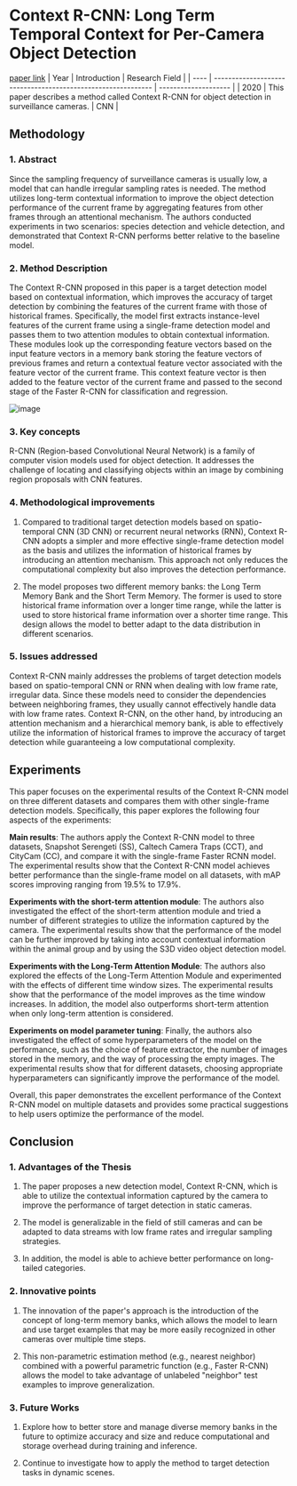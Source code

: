 # Context R-CNN: Long Term Temporal Context for Per-Camera Object Detection
[paper link](https://arxiv.org/pdf/1912.03538) 
| Year | Introduction                                                         | Research Field                 |
| ---- | ------------------------------------------------------------ | -------------------- |
| 2020 | This paper describes a method called Context R-CNN for object detection in surveillance cameras.         |  CNN         |

## Methodology

### 1. Abstract
  Since the sampling frequency of surveillance cameras is usually low, a model that can handle irregular sampling rates is needed. The method utilizes long-term contextual information to improve the object detection performance of the current frame by aggregating features from other frames through an attentional mechanism. The authors conducted experiments in two scenarios: species detection and vehicle detection, and demonstrated that Context R-CNN performs better relative to the baseline model. 
  
### 2. Method Description 
  The Context R-CNN proposed in this paper is a target detection model based on contextual information, which improves the accuracy of target detection by combining the features of the current frame with those of historical frames. Specifically, the model first extracts instance-level features of the current frame using a single-frame detection model and passes them to two attention modules to obtain contextual information. These modules look up the corresponding feature vectors based on the input feature vectors in a memory bank storing the feature vectors of previous frames and return a contextual feature vector associated with the feature vector of the current frame. This context feature vector is then added to the feature vector of the current frame and passed to the second stage of the Faster R-CNN for classification and regression.

  ![image](https://github.com/Zhang-Bocheng/paper-reading/assets/160409071/b84f6d90-8fa5-4beb-ab9c-e0ee956b51e1)

### 3. Key concepts
  R-CNN (Region-based Convolutional Neural Network) is a family of computer vision models used for object detection. It addresses the challenge of locating and classifying objects within an image by combining region proposals with CNN features.
  
### 4. Methodological improvements
  1. Compared to traditional target detection models based on spatio-temporal CNN (3D CNN) or recurrent neural networks (RNN), Context R-CNN adopts a simpler and more effective single-frame detection model as the basis and utilizes the information of historical frames by introducing an attention mechanism. This approach not only reduces the computational complexity but also improves the detection performance.

  2. The model proposes two different memory banks: the Long Term Memory Bank and the Short Term Memory. The former is used to store historical frame information over a longer time range, while the latter is used to store historical frame information over a shorter time range. This design allows the model to better adapt to the data distribution in different scenarios.

### 5. Issues addressed 
  Context R-CNN mainly addresses the problems of target detection models based on spatio-temporal CNN or RNN when dealing with low frame rate, irregular data. Since these models need to consider the dependencies between neighboring frames, they usually cannot effectively handle data with low frame rates. Context R-CNN, on the other hand, by introducing an attention mechanism and a hierarchical memory bank, is able to effectively utilize the information of historical frames to improve the accuracy of target detection while guaranteeing a low computational complexity.
  
## Experiments
  This paper focuses on the experimental results of the Context R-CNN model on three different datasets and compares them with other single-frame detection models. Specifically, this paper explores the following four aspects of the experiments:

**Main results**: The authors apply the Context R-CNN model to three datasets, Snapshot Serengeti (SS), Caltech Camera Traps (CCT), and CityCam (CC), and compare it with the single-frame Faster RCNN model. The experimental results show that the Context R-CNN model achieves better performance than the single-frame model on all datasets, with mAP scores improving ranging from 19.5% to 17.9%.

**Experiments with the short-term attention module**: The authors also investigated the effect of the short-term attention module and tried a number of different strategies to utilize the information captured by the camera. The experimental results show that the performance of the model can be further improved by taking into account contextual information within the animal group and by using the S3D video object detection model.

**Experiments with the Long-Term Attention Module**: The authors also explored the effects of the Long-Term Attention Module and experimented with the effects of different time window sizes. The experimental results show that the performance of the model improves as the time window increases. In addition, the model also outperforms short-term attention when only long-term attention is considered.

**Experiments on model parameter tuning**: Finally, the authors also investigated the effect of some hyperparameters of the model on the performance, such as the choice of feature extractor, the number of images stored in the memory, and the way of processing the empty images. The experimental results show that for different datasets, choosing appropriate hyperparameters can significantly improve the performance of the model.

Overall, this paper demonstrates the excellent performance of the Context R-CNN model on multiple datasets and provides some practical suggestions to help users optimize the performance of the model.

## Conclusion

### 1. Advantages of the Thesis
  1. The paper proposes a new detection model, Context R-CNN, which is able to utilize the contextual information captured by the camera to improve the performance of target detection in static cameras.
  
  2. The model is generalizable in the field of still cameras and can be adapted to data streams with low frame rates and irregular sampling strategies.
  
  3. In addition, the model is able to achieve better performance on long-tailed categories.

### 2. Innovative points
  1. The innovation of the paper's approach is the introduction of the concept of long-term memory banks, which allows the model to learn and use target examples that may be more easily recognized in other cameras over multiple time steps.
  
  2. This non-parametric estimation method (e.g., nearest neighbor) combined with a powerful parametric function (e.g., Faster R-CNN) allows the model to take advantage of unlabeled "neighbor" test examples to improve generalization.
  
### 3. Future Works
  1. Explore how to better store and manage diverse memory banks in the future to optimize accuracy and size and reduce computational and storage overhead during training and inference.
  
  2. Continue to investigate how to apply the method to target detection tasks in dynamic scenes.

